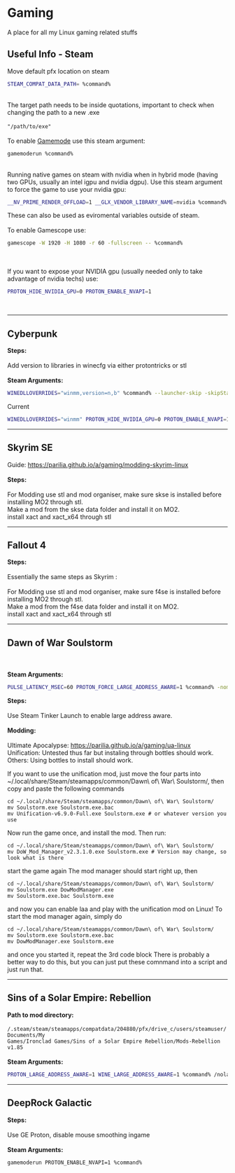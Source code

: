 # Gaming
A place for all my Linux gaming related stuffs
<!--
<hr>
## Game

<b>Steps:</b><br><br>

<br><br>
<b>Steam Arguments:</b> 
```bash
Arguments go here
```
-->
## <h2>Useful Info - Steam</h2>
Move default pfx location on steam<br>

```bash
STEAM_COMPAT_DATA_PATH= %command%
```
<br>
The target path needs to be inside quotations, important to check when changing the path to a new .exe<br>
<br><code>"/path/to/exe"</code><br>
<br>
To enable <a href="https://github.com/FeralInteractive/gamemode">Gamemode</a> use this steam argument:

```bash
gamemoderun %command%
```

<br>
Running native games on steam with nvidia when in hybrid mode (having two GPUs, usually an intel igpu and nvidia dgpu).
Use this steam argument to force the game to use your nvidia gpu:

```bash
__NV_PRIME_RENDER_OFFLOAD=1 __GLX_VENDOR_LIBRARY_NAME=nvidia %command%
```

These can also be used as eviromental variables outside of steam.
<br>
<br>
To enable Gamescope use:

```bash
gamescope -W 1920 -H 1080 -r 60 -fullscreen -- %command%
```
<br>
<br>
If you want to expose your NVIDIA gpu (usually needed only to take advantage of nvidia techs) use:

```bash
PROTON_HIDE_NVIDIA_GPU=0 PROTON_ENABLE_NVAPI=1
```
<br>
<hr>

##  Cyberpunk 
<b>Steps:</b><br><br>
Add version to libraries in winecfg via either protontricks or stl
<br><br>
<b>Steam Arguments:</b> 
```bash
WINEDLLOVERRIDES="winmm,version=n,b" %command% --launcher-skip -skipStartScreen -modded
```
Current

```bash
WINEDLLOVERRIDES="winmm" PROTON_HIDE_NVIDIA_GPU=0 PROTON_ENABLE_NVAPI=1 __NV_PRIME_RENDER_OFFLOAD=1 __GLX_VENDOR_LIBRARY_NAME=nvidia %command% --launcher-skip -skipStartScreen -modded
```
<hr>


##  Skyrim SE 
Guide: <a href="https://parilia.github.io/a/gaming/modding-skyrim-linux">https://parilia.github.io/a/gaming/modding-skyrim-linux</a><br><br>
<b>Steps:</b><br><br>
For Modding use stl and mod organiser, make sure skse is installed before installing MO2 through stl. <br>
Make a mod from the skse data folder and install it on MO2.<br>
install xact and xact_x64 through stl
<hr>

##  Fallout 4 
<b>Steps:</b><br><br>
Essentially the same steps as Skyrim : <br><br>
For Modding use stl and mod organiser, make sure f4se is installed before installing MO2 through stl. <br>
Make a mod from the f4se data folder and install it on MO2.<br>
install xact and xact_x64 through stl
<hr>

##  Dawn of War Soulstorm
<br><br>
<b>Steam Arguments:</b> 
```bash
PULSE_LATENCY_MSEC=60 PROTON_FORCE_LARGE_ADDRESS_AWARE=1 %command% -nomovies
```
<b>Steps:</b><br><br>
Use Steam Tinker Launch to enable large address aware. 
<br><br>
<b>Modding:</b><br><br>
Ultimate Apocalypse: <a href="https://parilia.github.io/a/gaming/ua-linux">https://parilia.github.io/a/gaming/ua-linux</a><br>
Unification: Untested thus far but instaling through bottles should work.<br>
Others: Using bottles to install should work. 

If you want to use the unification mod, just move the four parts into ~/.local/share/Steam/steamapps/common/Dawn\ of\ War\ Soulstorm/, then copy and paste the following commands
```
cd ~/.local/share/Steam/steamapps/common/Dawn\ of\ War\ Soulstorm/
mv Soulstorm.exe Soulstorm.exe.bac
mv Unification-v6.9.0-Full.exe Soulstorm.exe # or whatever version you use
```
Now run the game once, and install the mod. Then run:
```
cd ~/.local/share/Steam/steamapps/common/Dawn\ of\ War\ Soulstorm/
mv DoW_Mod_Manager_v2.3.1.0.exe Soulstorm.exe # Version may change, so look what is there
```
start the game again The mod manager should start right up, then
```
cd ~/.local/share/Steam/steamapps/common/Dawn\ of\ War\ Soulstorm/
mv Soulstorm.exe DowModManager.exe
mv Soulstorm.exe.bac Soulstorm.exe
```
and now you can enable laa and play with the unification mod on Linux! To start the mod manager again, simply do
```
cd ~/.local/share/Steam/steamapps/common/Dawn\ of\ War\ Soulstorm/
mv Soulstorm.exe Soulstorm.exe.bac
mv DowModManager.exe Soulstorm.exe
```
and once you started it, repeat the 3rd code block There is probably a better way to do this, but you can just put these comnmand into a script and just run that.


<hr>

## Sins of a Solar Empire: Rebellion
<b>Path to mod directory:</b>
<br><br><code>/.steam/steam/steamapps/compatdata/204880/pfx/drive_c/users/steamuser/Documents/My Games/Ironclad Games/Sins of a Solar Empire Rebellion/Mods-Rebellion v1.85</code>
<br><br>
<b>Steam Arguments:</b> 
```bash
PROTON_LARGE_ADDRESS_AWARE=1 WINE_LARGE_ADDRESS_AWARE=1 %command% /nolauncher
```
<hr>

## DeepRock Galactic
<b>Steps:</b><br><br>
Use GE Proton, disable mouse smoothing ingame
<br><br>
<b>Steam Arguments:</b> 
```bash
gamemoderun PROTON_ENABLE_NVAPI=1 %command%
```
